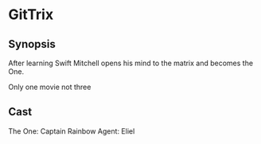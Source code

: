 # GitTrix

## Synopsis

After learning Swift Mitchell opens his mind to the matrix and becomes the One.

Only one movie not three

## Cast

The One: Captain Rainbow
Agent: Eliel
